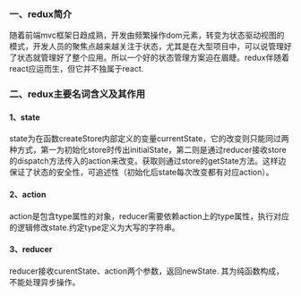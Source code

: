 ### 一、redux简介
随着前端mvc框架日趋成熟，开发由频繁操作dom元素，转变为状态驱动视图的模式，开发人员的聚焦点越来越关注于状态，尤其是在大型项目中，可以说管理好了状态就管理好了整个应用。所以一个好的状态管理方案迫在眉睫。redux伴随着react应运而生，但它并不独属于react.  
### 二、redux主要名词含义及其作用

#### 1、state
state为在函数createStore内部定义的变量currentState，它的改变则只能同过两种方式，第一为初始化store时传出initialState，第二则是通过reducer接收store的dispatch方法传入的action来改变。获取则通过store的getState方法。这样边保证了状态的安全性，可追述性（初始化后state每次改变都有对应action）。
#### 2、action
action是包含type属性的对象，reducer需要依赖action上的type属性，执行对应的逻辑修改state.约定type定义为大写的字符串。
#### 3、reducer
reducer接收curentState、action两个参数，返回newState.  其为纯函数构成，不能处理异步操作。
